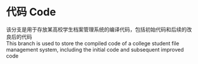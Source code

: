 # 代码  Code
该分支是用于存放某高校学生档案管理系统的编译代码，包括初始代码和后续的改良后的代码\
This branch is used to store the compiled code of a college student file management system, including the initial code and subsequent improved code
